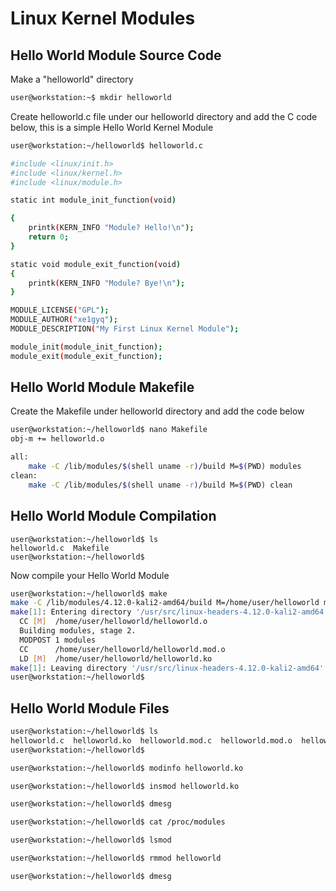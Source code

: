 # Linux Kernel Modules

## Hello World Module Source Code

Make a "helloworld" directory

```sh
user@workstation:~$ mkdir helloworld
```

Create helloworld.c file under our helloworld directory and add the C code below, this is a simple Hello World Kernel Module

```sh
user@workstation:~/helloworld$ helloworld.c
```

```sh
#include <linux/init.h>
#include <linux/kernel.h>
#include <linux/module.h>

static int module_init_function(void)

{
    printk(KERN_INFO "Module? Hello!\n");
    return 0;
}

static void module_exit_function(void)
{
    printk(KERN_INFO "Module? Bye!\n");
}

MODULE_LICENSE("GPL");
MODULE_AUTHOR("xe1gyq");
MODULE_DESCRIPTION("My First Linux Kernel Module");

module_init(module_init_function);
module_exit(module_exit_function);
```

## Hello World Module Makefile

Create the Makefile under helloworld directory and add the code below

```sh
user@workstation:~/helloworld$ nano Makefile
obj-m += helloworld.o

all:
	make -C /lib/modules/$(shell uname -r)/build M=$(PWD) modules
clean:
	make -C /lib/modules/$(shell uname -r)/build M=$(PWD) clean
```

## Hello World Module Compilation

```
user@workstation:~/helloworld$ ls
helloworld.c  Makefile
user@workstation:~/helloworld$  
```

Now compile your Hello World Module

```sh
user@workstation:~/helloworld$ make
make -C /lib/modules/4.12.0-kali2-amd64/build M=/home/user/helloworld modules
make[1]: Entering directory '/usr/src/linux-headers-4.12.0-kali2-amd64'
  CC [M]  /home/user/helloworld/helloworld.o
  Building modules, stage 2.
  MODPOST 1 modules
  CC      /home/user/helloworld/helloworld.mod.o
  LD [M]  /home/user/helloworld/helloworld.ko
make[1]: Leaving directory '/usr/src/linux-headers-4.12.0-kali2-amd64'
user@workstation:~/helloworld$ 
```

## Hello World Module Files

```sh
user@workstation:~/helloworld$ ls
helloworld.c  helloworld.ko  helloworld.mod.c  helloworld.mod.o  helloworld.o  Makefile  modules.order	Module.symvers
user@workstation:~/helloworld$ 
```

```sh
user@workstation:~/helloworld$ modinfo helloworld.ko
```

```sh
user@workstation:~/helloworld$ insmod helloworld.ko
```

```sh
user@workstation:~/helloworld$ dmesg
```

```sh
user@workstation:~/helloworld$ cat /proc/modules
```

```sh
user@workstation:~/helloworld$ lsmod
```

```sh
user@workstation:~/helloworld$ rmmod helloworld
```

```sh
user@workstation:~/helloworld$ dmesg
```